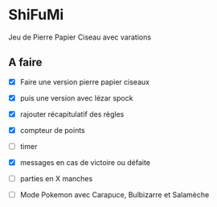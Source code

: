 # ShiFuMi

Jeu de Pierre Papier Ciseau avec varations

## A faire

- [x] Faire une version pierre papier ciseaux

- [x] puis une version avec lézar spock

- [x] rajouter récapitulatif des règles

- [x] compteur de points

- [ ] timer

- [x] messages en cas de victoire ou défaite
  
- [ ] parties en X manches

- [ ] Mode Pokemon avec Carapuce, Bulbizarre et Salamèche

